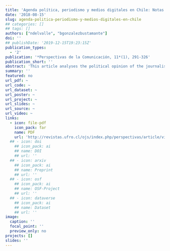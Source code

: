 ```yaml
---
title: 'Agenda política, periodismo y medios digitales en Chile: Notas de investigación sobre pluralismo informativo'
date: '2018-08-15'
slug: agenda-politica-periodismo-y-medios-digitales-en-chile
## categories: []
## tags: []
authors: ["ndelvalle", "bgonzalezbustamante"]
doi: ''
## publishDate: '2019-12-15T19:23:15Z'
publication_types:
  - '2'
publication: '*Perspectivas de la Comunicación, 11*(1), 291-326'
publication_short: ''
abstract: 'This article analyses the political opinion of the journalists who lead,  manage and edit written digital media (MDE for its acronym in Spanish) in Chile. Based on data from a non-probabilistic survey carried out in 2014, the journalist’s opinion on some public issues and the mass media conditions are addressed. Furthermore,   comparisons are made with other national probabilistic surveys in order to identify connections with trends of Chilean public opinion. Finally, some conclusions on the MDE editorial lines, public opinion and the perspective of communicators are discussed.'
summary: ''
featured: no
url_pdf: ~
url_code: ~
url_dataset: ~
url_poster: ~
url_project: ~
url_slides: ~
url_source: ~
url_video: ~
links:
  - icon: file-pdf
    icon_pack: far
    name: PDF
    url: 'http://revistas.ufro.cl/ojs/index.php/perspectivas/article/view/1146'
  ## - icon: doi
    ## icon_pack: ai
    ## name: DOI
    ## url: ''
  ## - icon: arxiv
    ## icon_pack: ai
    ## name: Preprint
    ## url: ''
  ## - icon: osf
    ## icon_pack: ai
    ## name: OSF-Project
    ## url: ''
  ## - icon: dataverse
    ## icon_pack: ai
    ## name: Dataset
    ## url: ''
image:
  caption: ''
  focal_point: ''
  preview_only: no
projects: []
slides: ''
---
```

